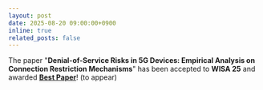 ```yaml
---
layout: post
date: 2025-08-20 09:00:00+0900
inline: true
related_posts: false
---
```


The paper "**Denial-of-Service Risks in 5G Devices: Empirical Analysis on Connection Restriction Mechanisms**" has been accepted to **WISA 25** and awarded [**Best Paper**](https://wisa.or.kr/accepted)! (to appear)